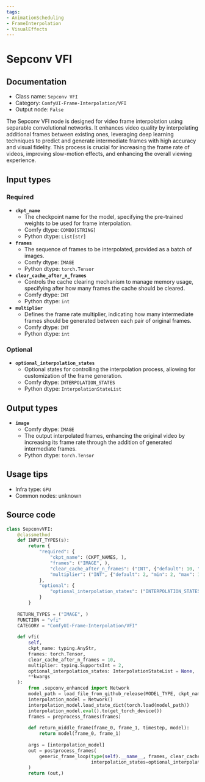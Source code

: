 ```yaml
---
tags:
- AnimationScheduling
- FrameInterpolation
- VisualEffects
---
```


# Sepconv VFI
## Documentation
- Class name: `Sepconv VFI`
- Category: `ComfyUI-Frame-Interpolation/VFI`
- Output node: `False`

The Sepconv VFI node is designed for video frame interpolation using separable convolutional networks. It enhances video quality by interpolating additional frames between existing ones, leveraging deep learning techniques to predict and generate intermediate frames with high accuracy and visual fidelity. This process is crucial for increasing the frame rate of videos, improving slow-motion effects, and enhancing the overall viewing experience.
## Input types
### Required
- **`ckpt_name`**
    - The checkpoint name for the model, specifying the pre-trained weights to be used for frame interpolation.
    - Comfy dtype: `COMBO[STRING]`
    - Python dtype: `List[str]`
- **`frames`**
    - The sequence of frames to be interpolated, provided as a batch of images.
    - Comfy dtype: `IMAGE`
    - Python dtype: `torch.Tensor`
- **`clear_cache_after_n_frames`**
    - Controls the cache clearing mechanism to manage memory usage, specifying after how many frames the cache should be cleared.
    - Comfy dtype: `INT`
    - Python dtype: `int`
- **`multiplier`**
    - Defines the frame rate multiplier, indicating how many intermediate frames should be generated between each pair of original frames.
    - Comfy dtype: `INT`
    - Python dtype: `int`
### Optional
- **`optional_interpolation_states`**
    - Optional states for controlling the interpolation process, allowing for customization of the frame generation.
    - Comfy dtype: `INTERPOLATION_STATES`
    - Python dtype: `InterpolationStateList`
## Output types
- **`image`**
    - Comfy dtype: `IMAGE`
    - The output interpolated frames, enhancing the original video by increasing its frame rate through the addition of generated intermediate frames.
    - Python dtype: `torch.Tensor`
## Usage tips
- Infra type: `GPU`
- Common nodes: unknown


## Source code
```python
class SepconvVFI:
    @classmethod
    def INPUT_TYPES(s):
        return {
            "required": {
                "ckpt_name": (CKPT_NAMES, ),
                "frames": ("IMAGE", ),
                "clear_cache_after_n_frames": ("INT", {"default": 10, "min": 1, "max": 1000}),
                "multiplier": ("INT", {"default": 2, "min": 2, "max": 1000})
            },
            "optional": {
                "optional_interpolation_states": ("INTERPOLATION_STATES", )
            }
        }
    
    RETURN_TYPES = ("IMAGE", )
    FUNCTION = "vfi"
    CATEGORY = "ComfyUI-Frame-Interpolation/VFI"
    
    def vfi(
        self,
        ckpt_name: typing.AnyStr,
        frames: torch.Tensor,
        clear_cache_after_n_frames = 10,
        multiplier: typing.SupportsInt = 2,
        optional_interpolation_states: InterpolationStateList = None,
        **kwargs
    ):
        from .sepconv_enhanced import Network
        model_path = load_file_from_github_release(MODEL_TYPE, ckpt_name)
        interpolation_model = Network()
        interpolation_model.load_state_dict(torch.load(model_path))
        interpolation_model.eval().to(get_torch_device())
        frames = preprocess_frames(frames)
        
        def return_middle_frame(frame_0, frame_1, timestep, model):
            return model(frame_0, frame_1)
        
        args = [interpolation_model]
        out = postprocess_frames(
            generic_frame_loop(type(self).__name__, frames, clear_cache_after_n_frames, multiplier, return_middle_frame, *args, 
                               interpolation_states=optional_interpolation_states, use_timestep=False, dtype=torch.float32)
        )
        return (out,)

```
